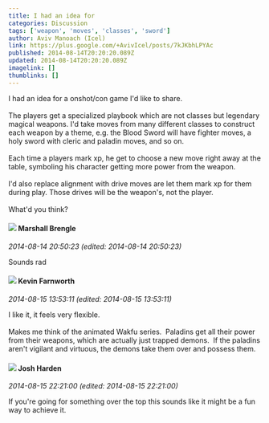 ```yaml
---
title: I had an idea for
categories: Discussion
tags: ['weapon', 'moves', 'classes', 'sword']
author: Aviv Manoach (Icel)
link: https://plus.google.com/+AvivIcel/posts/7kJKbhLPYAc
published: 2014-08-14T20:20:20.089Z
updated: 2014-08-14T20:20:20.089Z
imagelink: []
thumblinks: []
---
```


I had an idea for a onshot/con game I&#39;d like to share.<br /><br />The players get a specialized playbook which are not classes but legendary magical weapons. I&#39;d take moves from many different classes to construct each weapon by a theme, e.g. the Blood Sword will have fighter moves, a holy sword with cleric and paladin moves, and so on.<br /><br />Each time a players mark xp, he get to choose a new move right away at the table, symboling his character getting more power from the weapon.<br /><br />I&#39;d also replace alignment with drive moves are let them mark xp for them during play. Those drives will be the weapon&#39;s, not the player.<br /><br />What&#39;d you think?
<div id='comment z12oxfoj2uimixelc23puzfjlxatvlngo04'>
  <h4><img src='{{site.baseurl}}//images/avatars/110973090768429200038_photo.jpg'> Marshall Brengle</h4>
      <p><cite>2014-08-14 20:50:23 (edited: 2014-08-14 20:50:23)</cite></p>
        <p>Sounds rad</p>
</div>
        

<div id='comment z12oxfoj2uimixelc23puzfjlxatvlngo04'>
  <h4><img src='{{site.baseurl}}//images/avatars/113151532037528734057_photo.jpg'> Kevin Farnworth</h4>
      <p><cite>2014-08-15 13:53:11 (edited: 2014-08-15 13:53:11)</cite></p>
        <p>I like it, it feels very flexible.<br /><br />Makes me think of the animated Wakfu series.  Paladins get all their power from their weapons, which are actually just trapped demons.  If the paladins aren&#39;t vigilant and virtuous, the demons take them over and possess them.</p>
</div>
        

<div id='comment z12oxfoj2uimixelc23puzfjlxatvlngo04'>
  <h4><img src='{{site.baseurl}}//images/avatars/108425338524165710793_photo.jpg'> Josh Harden</h4>
      <p><cite>2014-08-15 22:21:00 (edited: 2014-08-15 22:21:00)</cite></p>
        <p>If you&#39;re going for something over the top this sounds like it might be a fun way to achieve it.</p>
</div>
        